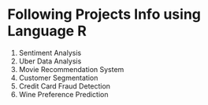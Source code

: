 # Following Projects Info using Language R
  1.	Sentiment Analysis
  2.	Uber Data Analysis
  3.	Movie Recommendation System
  4.	Customer Segmentation
  5.	Credit Card Fraud Detection
  6.	Wine Preference Prediction
